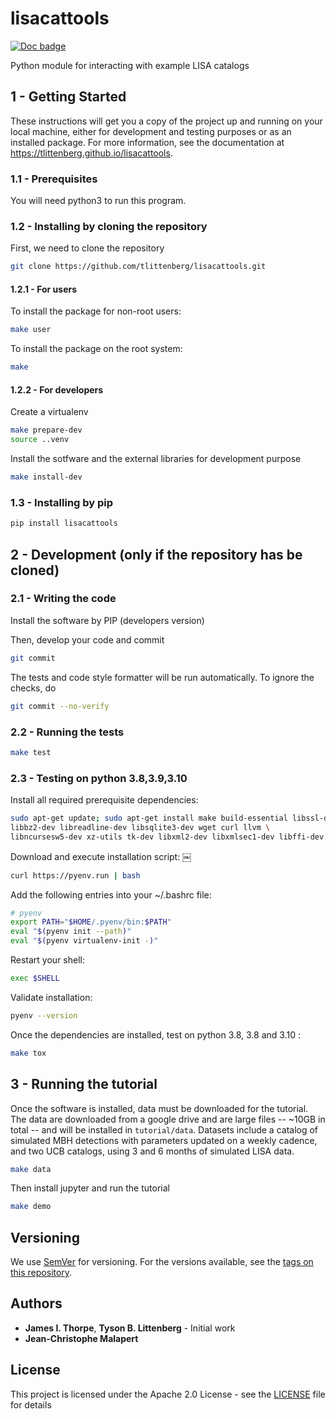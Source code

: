 # lisacattools

[![Doc badge](https://img.shields.io/badge/Docs-master-brightgreen)](https://tlittenberg.github.io/lisacattools)

Python module for interacting with example LISA catalogs

## 1 - Getting Started

These instructions will get you a copy of the project up and running on your local machine,
either for development and testing purposes or as an installed package.  For more information, see the documentation at https://tlittenberg.github.io/lisacattools.

### 1.1 - Prerequisites

You will need python3 to run this program.

### 1.2 - Installing by cloning the repository

First, we need to clone the repository

```bash
git clone https://github.com/tlittenberg/lisacattools.git
```

#### 1.2.1 - For users

To install the package for non-root users:

```bash
make user
```

To install the package on the root system:

```bash
make
```

#### 1.2.2 - For developers

Create a virtualenv

```bash
make prepare-dev
source ..venv
```

Install the sotfware and the external libraries for development purpose

```bash
make install-dev
```

### 1.3 - Installing by pip

```bash
pip install lisacattools
```

## 2 - Development (only if the repository has be cloned)

### 2.1 - Writing the code

Install the software by PIP (developers version)

Then, develop your code and commit

```bash
git commit
```

The tests and code style formatter will be run automatically. To ignore the
checks, do

```bash
git commit --no-verify
```

### 2.2 - Running the tests

```bash
make test
```

### 2.3 - Testing on python 3.8,3.9,3.10

Install all required prerequisite dependencies:

```bash
sudo apt-get update; sudo apt-get install make build-essential libssl-dev zlib1g-dev \
libbz2-dev libreadline-dev libsqlite3-dev wget curl llvm \
libncursesw5-dev xz-utils tk-dev libxml2-dev libxmlsec1-dev libffi-dev liblzma-dev

```

Download and execute installation script:
￼
```bash
curl https://pyenv.run | bash
```

Add the following entries into your ~/.bashrc file:

```bash
# pyenv
export PATH="$HOME/.pyenv/bin:$PATH"
eval "$(pyenv init --path)"
eval "$(pyenv virtualenv-init -)"
```

Restart your shell:

```bash
exec $SHELL
```

Validate installation:

```bash
pyenv --version
```

Once the dependencies are installed, test on python 3.8, 3.8 and 3.10 :

```bash
make tox
```

## 3 - Running the tutorial

Once the software is installed, data must be downloaded for the tutorial.
The data are downloaded from a google drive and are large files -- ~10GB in total -- and will be installed
in `tutorial/data`.
Datasets include a catalog of simulated MBH detections with parameters updated on a weekly cadence,
and two UCB catalogs, using 3 and 6 months of simulated LISA data.

```bash
make data
```

Then install jupyter and run the tutorial

```bash
make demo
```

## Versioning

We use [SemVer](http://semver.org/) for versioning. For the versions available, see the [tags on this repository](https://github.com/your/project/tags).

## Authors

* **James I. Thorpe**, **Tyson B. Littenberg** - Initial work
* **Jean-Christophe Malapert**

## License

This project is licensed under the Apache 2.0 License - see the [LICENSE](LICENSE) file for details
